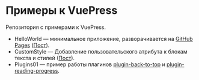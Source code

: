 # Примеры к VuePress

Репозитория с примерами к VuePress.

* HelloWorld — минимальное приложение, разворачивается на [GitHub Pages](https://kverde.github.io/VuePress/) ([Пост](https://way23.ru/размещаем-vuepress-hellowold-на-github-pages/)).
* CustomStyle — Добавление пользовательского атрибута к блокам текста и стилей ([Пост](https://way23.ru/vuepress-добавление-кастомных-стилей/)).
* Plugins01 — пример работы плагинов [plugin-back-to-top](https://v1.vuepress.vuejs.org/plugin/official/plugin-back-to-top.html) и [plugin-reading-progress](https://github.com/tolking/vuepress-plugin-reading-progress).